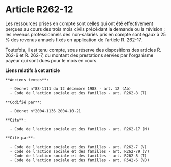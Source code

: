 # Article R262-12

Les ressources prises en compte sont celles qui ont été effectivement perçues au cours des trois mois civils précédant la
demande ou la révision ; les revenus professionnels des non-salariés pris en compte sont égaux à 25 % des revenus annuels
fixés en application de l'article R. 262-17.

Toutefois, il est tenu compte, sous réserve des dispositions des articles R. 262-6 et R. 262-7, du montant des prestations
servies par l'organisme payeur qui sont dues pour le mois en cours.

**Liens relatifs à cet article**

	**Anciens textes**:

	  - Décret n°88-1111 du 12 décembre 1988 - art. 12 (Ab)
	  - Code de l'action sociale et des familles - art. R262-8 (T)

	**Codifié par**:

	  - Décret n°2004-1136 2004-10-21

	**Cite**:

	  - Code de l'action sociale et des familles - art. R262-17 (M)

	**Cité par**:

	  - Code de l'action sociale et des familles - art. R262-7 (V)
	  - Code de l'action sociale et des familles - art. R262-79 (V)
	  - Code de l'action sociale et des familles - art. R262-8 (T)
	  - Code de l'action sociale et des familles - art. R542-6 (VD)
